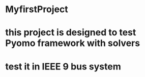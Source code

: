# MyfirstProject
# this project is designed to test Pyomo framework with solvers
# test it in IEEE 9 bus system 
